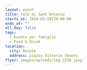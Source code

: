 ```yaml
---
layout: event
title: Falò di Sant’Antonio
starts_at: 2024-01-19T20:00:00
ends_at: ""
all_day: false
tags:
  - Evento per famiglie
  - Food & Drink
location:
  city: Rosate
  address: piazza Vittorio Veneto
flyer: images/uploads/img_2250.jpeg
---
```

